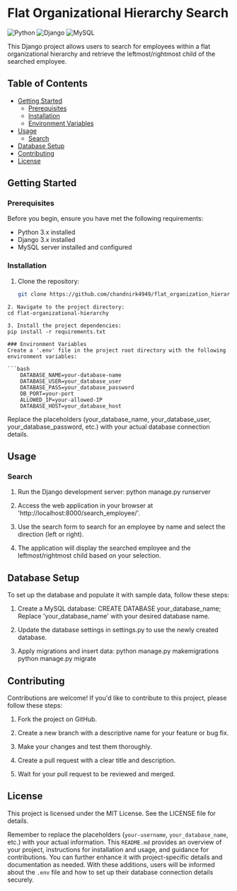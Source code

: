 # Flat Organizational Hierarchy Search

![Python](https://img.shields.io/badge/Python-3.x-blue.svg)
![Django](https://img.shields.io/badge/Django-3.x-green.svg)
![MySQL](https://img.shields.io/badge/MySQL-5.x-orange.svg)

This Django project allows users to search for employees within a flat organizational hierarchy and retrieve the leftmost/rightmost child of the searched employee.

## Table of Contents

- [Getting Started](#getting-started)
  - [Prerequisites](#prerequisites)
  - [Installation](#installation)
  - [Environment Variables](#environment-variables)
- [Usage](#usage)
  - [Search](#search)
- [Database Setup](#database-setup)
- [Contributing](#contributing)
- [License](#license)

## Getting Started

### Prerequisites

Before you begin, ensure you have met the following requirements:

- Python 3.x installed
- Django 3.x installed
- MySQL server installed and configured

### Installation

1. Clone the repository:

   ```bash
   git clone https://github.com/chandnirk4949/flat_organization_hierarchy_search.git
```
2. Navigate to the project directory:
cd flat-organizational-hierarchy

3. Install the project dependencies:
pip install -r requirements.txt

### Environment Variables
Create a '.env' file in the project root directory with the following environment variables:

```bash
    DATABASE_NAME=your-database-name
    DATABASE_USER=your_database_user
    DATABASE_PASS=your_database_password
    DB_PORT=your-port
    ALLOWED_IP=your-allowed-IP
    DATABASE_HOST=your_database_host
```
Replace the placeholders (your_database_name, your_database_user, your_database_password, etc.) with your actual database connection details.

## Usage
### Search
1. Run the Django development server:
python manage.py runserver

2. Access the web application in your browser at 'http://localhost:8000/search_employee/'.

3. Use the search form to search for an employee by name and select the direction (left or right).

4. The application will display the searched employee and the leftmost/rightmost child based on your selection.

## Database Setup
To set up the database and populate it with sample data, follow these steps:

1. Create a MySQL database:
CREATE DATABASE your_database_name;
Replace 'your_database_name' with your desired database name.

2. Update the database settings in settings.py to use the newly created database.

3. Apply migrations and insert data:
python manage.py makemigrations
python manage.py migrate

## Contributing
Contributions are welcome! If you'd like to contribute to this project, please follow these steps:

1. Fork the project on GitHub.

2. Create a new branch with a descriptive name for your feature or bug fix.

3. Make your changes and test them thoroughly.

4. Create a pull request with a clear title and description.

5. Wait for your pull request to be reviewed and merged.

## License
This project is licensed under the MIT License. See the LICENSE file for details.

Remember to replace the placeholders (`your-username`, `your_database_name`, etc.) with your actual information. This `README.md` provides an overview of your project, instructions for installation and usage, and guidance for contributions. You can further enhance it with project-specific details and documentation as needed. With these additions, users will be informed about the `.env` file and how to set up their database connection details securely.


